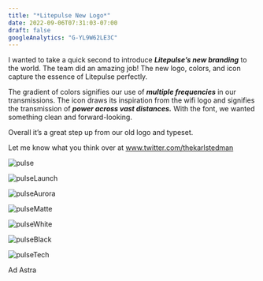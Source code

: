 ```yaml
---
title: "*Litepulse New Logo*"
date: 2022-09-06T07:31:03-07:00
draft: false
googleAnalytics: "G-YL9W62LE3C"
---
```



I wanted to take a quick second to introduce ***Litepulse’s new branding*** to the world. The team did an amazing job! The new logo, colors, and icon capture the essence of Litepulse perfectly. 

The gradient of colors signifies our use of ***multiple frequencies*** in our transmissions. The icon draws its inspiration from the wifi logo and signifies the transmission of ***power across vast distances.*** With the font, we wanted something clean and forward-looking. 

Overall it’s a great step up from our old logo and typeset. 

Let me know what you think over at www.twitter.com/thekarlstedman

![pulse](Pulse.png)

![pulseLaunch](pulseLaunch.png)

![pulseAurora](pulseAurora.png)

![pulseMatte](pulseMatte.png)

![pulseWhite](pulseWhite.png)

![pulseBlack](pulseBlack.png)

![pulseTech](pulseTech.png)




Ad Astra